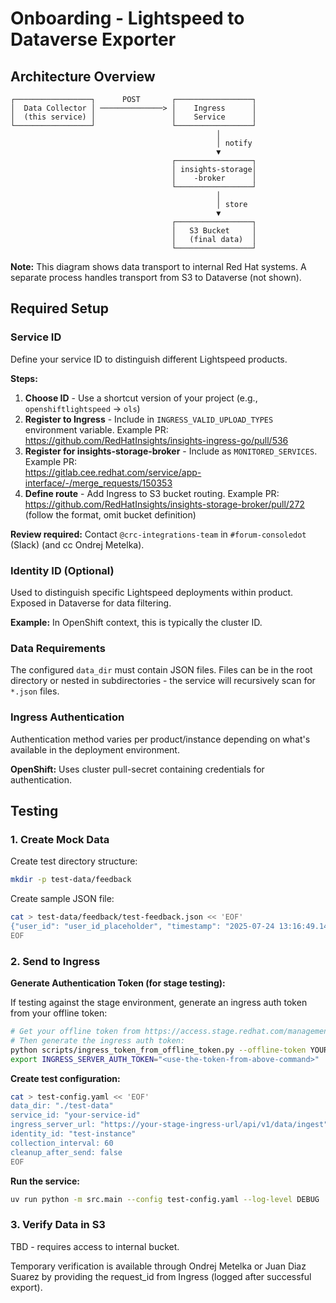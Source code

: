 # Onboarding - Lightspeed to Dataverse Exporter

## Architecture Overview

```
┌─────────────────┐      POST       ┌─────────────────┐
│  Data Collector │ ──────────────> │    Ingress      │
│  (this service) │                 │    Service      │
└─────────────────┘                 └─────────────────┘
                                              │
                                              │ notify
                                              ▼
                                    ┌─────────────────┐
                                    │ insights-storage│
                                    │    -broker      │
                                    └─────────────────┘
                                              │
                                              │ store
                                              ▼
                                    ┌─────────────────┐
                                    │   S3 Bucket     │
                                    │   (final data)  │
                                    └─────────────────┘
```

**Note:** This diagram shows data transport to internal Red Hat systems. A separate process handles transport from S3 to Dataverse (not shown).

## Required Setup

### Service ID

Define your service ID to distinguish different Lightspeed products.

**Steps:**
1. **Choose ID** - Use a shortcut version of your project (e.g., `openshiftlightspeed` → `ols`)
2. **Register to Ingress** - Include in `INGRESS_VALID_UPLOAD_TYPES` environment variable. Example PR:  
   https://github.com/RedHatInsights/insights-ingress-go/pull/536
3. **Register for insights-storage-broker** - Include as `MONITORED_SERVICES`. Example PR:  
   https://gitlab.cee.redhat.com/service/app-interface/-/merge_requests/150353
4. **Define route** - Add Ingress to S3 bucket routing. Example PR:  
   https://github.com/RedHatInsights/insights-storage-broker/pull/272 (follow the format, omit bucket definition)

**Review required:** Contact `@crc-integrations-team` in `#forum-consoledot` (Slack) (and cc Ondrej Metelka).

### Identity ID (Optional)

Used to distinguish specific Lightspeed deployments within product. Exposed in Dataverse for data filtering.

**Example:** In OpenShift context, this is typically the cluster ID.

### Data Requirements

The configured `data_dir` must contain JSON files. Files can be in the root directory or nested in subdirectories - the service will recursively scan for `*.json` files.

### Ingress Authentication

Authentication method varies per product/instance depending on what's available in the deployment environment.

**OpenShift:** Uses cluster pull-secret containing credentials for authentication.

## Testing

### 1. Create Mock Data

Create test directory structure:
```bash
mkdir -p test-data/feedback
```

Create sample JSON file:
```bash
cat > test-data/feedback/test-feedback.json << 'EOF'
{"user_id": "user_id_placeholder", "timestamp": "2025-07-24 13:16:49.140050+00:00", "conversation_id": "123e4567-e89b-12d3-a456-426614174000", "user_question": "What is XYZ", "llm_response": "Some elaborate answer", "sentiment": 1, "user_feedback": ""}
EOF
```

### 2. Send to Ingress

**Generate Authentication Token (for stage testing):**

If testing against the stage environment, generate an ingress auth token from your offline token:

```bash
# Get your offline token from https://access.stage.redhat.com/management/api
# Then generate the ingress auth token:
python scripts/ingress_token_from_offline_token.py --offline-token YOUR_OFFLINE_TOKEN --env stage
export INGRESS_SERVER_AUTH_TOKEN="<use-the-token-from-above-command>"
```

**Create test configuration:**
```bash
cat > test-config.yaml << 'EOF'
data_dir: "./test-data"
service_id: "your-service-id"
ingress_server_url: "https://your-stage-ingress-url/api/v1/data/ingest"  # use staging for testing
identity_id: "test-instance"
collection_interval: 60
cleanup_after_send: false
EOF
```

**Run the service:**
```bash
uv run python -m src.main --config test-config.yaml --log-level DEBUG
```


### 3. Verify Data in S3

TBD - requires access to internal bucket.

Temporary verification is available through Ondrej Metelka or Juan Diaz Suarez by providing the request_id from Ingress (logged after successful export). 
